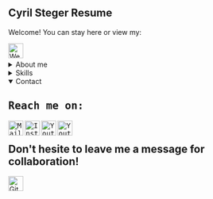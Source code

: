 
Cyril Steger Resume
-
Welcome! You can stay here or view my: 
<div>
  <p align="left">
    <a href="https://cyril-steger.infinityfreeapp.com/?i=1" target="blank"><img align="left"
         src="https://img.shields.io/badge/cyril.steger.cz-website-4ACBD6.svg?style=for-the-badge"
         alt="Website link" height="30"/></a>
</p>
</br>
</div>
</br>

<details>
 <summary>About me</summary>
<div>
<h2 align="left"> Who am I?</h2>
<ul>
  <li>Hi, I’m Cyril Steger a Computer Science student.</li><br>
  <li>I am a dedicated Computer Science student with a strong passion for creating web applications with state-of-the-art technologies </li><br>
  <li>Occasionaly I like to code in other languages such as C, C++, Kotlin etc. </li><br>
  <li>I'm always looking for new solutions with a keen eye for detail and concise code and think outside of the box.</li>
</ul>
  P.S. When I'm not developing I do ANY physical activity (Run. Bike. Swim. Repeat).
</div>
</details>

<details>
  <summary>Skills</summary>
  <div>
  <h2 align="left"> I'm currently learning: 📖</h2>
    
  - [ ] ![](https://img.shields.io/badge/SvelteKit-informational?style=flat&logo=svelte&logoColor=black&color=ffffff)
  - [ ] ![](https://img.shields.io/badge/React-informational?style=flat&logo=react&logoColor=black&color=ffffff)
  - [ ] ![](https://img.shields.io/badge/NextJs,&nbsp;ExpressJS-informational?style=flat&logo=nextdotjs&logoColor=black&color=ffffff)
  - [ ] ![](https://img.shields.io/badge/Docker-informational?style=flat&logo=docker&logoColor=black&color=ffffff) (Backend Development)
  - [ ] ![](https://img.shields.io/badge/Kotlin-informational?style=flat&logo=FKotlin3&logoColor=purple&color=ffffff)
  - [x] ![](https://img.shields.io/badge/C,C++-informational?style=flat&logo=FKotlin3&logoColor=purple&color=ffffff)
  - [x] ![](https://img.shields.io/badge/-CSS-informational?style=flat&logo=css3&logoColor=blue&color=ffffff) (Frontend Dev)
  - [x] ![](https://img.shields.io/badge/JavaScript-informational?style=flat&logo=JavaScript&logoColor=yellow&color=ffffff)
  <div>
</details>
<details open>
  <summary>Contact</summary>
  <samp>
    <h2 align="left">Reach me on:</h2>
    <p align="left">
      <a href="https://mailto:steger.cyril@gmail.com" target="blank"><img align="left"
         src="https://img.shields.io/badge/Gmail-005FF9.svg?style=for-the-badge&logo=Gmail&logoColor=white"
         alt="Mail link" height="30"/></a>
    </p>
    <p align="left">
    <a href="https://www.instagram.com/cyril.steger/" target="blank"><img align="left"
         src="https://img.shields.io/badge/instagram-E4405F.svg?style=for-the-badge&logo=Instagram&logoColor=black"
         alt="Instagram link" height="30"/></a>
    </p>
    <p align="left">
    <a href="https://www.youtube.com/user/cyrilsteger" target="blank"><img align="left"
         src="https://img.shields.io/badge/youtube-FF0000.svg?style=for-the-badge&logo=Youtube&logoColor=black"
         alt="Youtube link" height="30"/></a>
    </p>
    <p align="left">
    <a href="https://www.behance.net/cyrilsteger" target="blank"><img align="left"
         src="https://img.shields.io/badge/behance-1769FF.svg?style=for-the-badge&logo=Behance&logoColor=black"
         alt="Youtube link" height="30"/></a>
    </p>
    </br>
  </samp>
  </details>
  </details>

Don't hesite to leave me a message for collaboration!
  -
  <a href="https://github.com/nightguarder?tab=repositories&q=&type=public&language=&sort=?" target="blank"><img align="left"
         src="https://img.shields.io/badge/Checkout_my_most_recent_repositories!-20B2AA.svg?style=social&logo=Github&logoColor=black"
         alt="Github repository" height="30"/></a>
